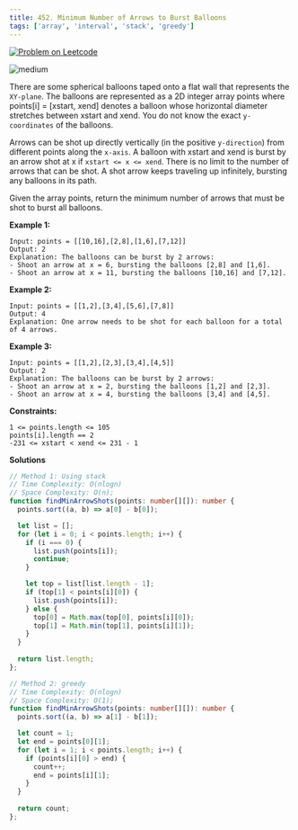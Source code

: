 ```yaml
---
title: 452. Minimum Number of Arrows to Burst Balloons
tags: ['array', 'interval', 'stack', 'greedy']
---
```


[![Problem on Leetcode](https://img.shields.io/badge/Leetcode-FFA116)](https://leetcode.com/problems/minimum-number-of-arrows-to-burst-balloons/)

<!-- ![easy](https://img.shields.io/badge/Difficulty-Easy-5BCEFA.svg)<br /> -->
![medium](https://img.shields.io/badge/Difficulty-Medium-F5A9B8.svg)<br />
<!-- ![hard](https://img.shields.io/badge/Difficulty-Hard-FFFFFF.svg)<br /> -->

There are some spherical balloons taped onto a flat wall that represents the `XY-plane`. The balloons are represented as a 2D integer array points where points[i] = [xstart, xend] denotes a balloon whose horizontal diameter stretches between xstart and xend. You do not know the exact `y-coordinates` of the balloons.

Arrows can be shot up directly vertically (in the positive `y-direction`) from different points along the `x-axis`. A balloon with xstart and xend is burst by an arrow shot at x if `xstart <= x <= xend`. There is no limit to the number of arrows that can be shot. A shot arrow keeps traveling up infinitely, bursting any balloons in its path.

Given the array points, return the minimum number of arrows that must be shot to burst all balloons.

**Example 1:**

```
Input: points = [[10,16],[2,8],[1,6],[7,12]]
Output: 2
Explanation: The balloons can be burst by 2 arrows:
- Shoot an arrow at x = 6, bursting the balloons [2,8] and [1,6].
- Shoot an arrow at x = 11, bursting the balloons [10,16] and [7,12].
```

**Example 2:**

```
Input: points = [[1,2],[3,4],[5,6],[7,8]]
Output: 4
Explanation: One arrow needs to be shot for each balloon for a total of 4 arrows.
```

**Example 3:**

```
Input: points = [[1,2],[2,3],[3,4],[4,5]]
Output: 2
Explanation: The balloons can be burst by 2 arrows:
- Shoot an arrow at x = 2, bursting the balloons [1,2] and [2,3].
- Shoot an arrow at x = 4, bursting the balloons [3,4] and [4,5].
```

**Constraints:**
```
1 <= points.length <= 105
points[i].length == 2
-231 <= xstart < xend <= 231 - 1
```

**Solutions**

```ts
// Method 1: Using stack
// Time Complexity: O(nlogn)
// Space Complexity: O(n);
function findMinArrowShots(points: number[][]): number {
  points.sort((a, b) => a[0] - b[0]);

  let list = [];
  for (let i = 0; i < points.length; i++) {
    if (i === 0) {
      list.push(points[i]);
      continue;
    }

    let top = list[list.length - 1];
    if (top[1] < points[i][0]) {
      list.push(points[i]);
    } else {
      top[0] = Math.max(top[0], points[i][0]);
      top[1] = Math.min(top[1], points[i][1]);
    }
  }
  
  return list.length;
};
```

```ts
// Method 2: greedy
// Time Complexity: O(nlogn)
// Space Complexity: O(1);
function findMinArrowShots(points: number[][]): number {
  points.sort((a, b) => a[1] - b[1]);

  let count = 1;
  let end = points[0][1];
  for (let i = 1; i < points.length; i++) {
    if (points[i][0] > end) {
      count++;
      end = points[i][1];
    }
  }
  
  return count;
};
```